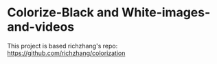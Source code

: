 # Colorize-Black and White-images-and-videos
This project is based richzhang's repo: https://github.com/richzhang/colorization
